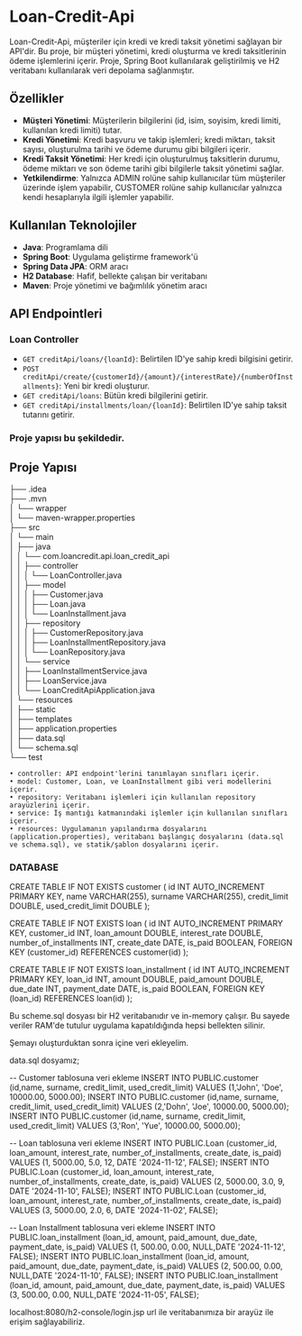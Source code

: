 # Loan-Credit-Api

Loan-Credit-Api, müşteriler için kredi ve kredi taksit yönetimi sağlayan bir API'dir. Bu proje, bir müşteri yönetimi, kredi oluşturma ve kredi taksitlerinin ödeme işlemlerini içerir. Proje, Spring Boot kullanılarak geliştirilmiş ve H2 veritabanı kullanılarak veri depolama sağlanmıştır.

## Özellikler

- **Müşteri Yönetimi**: Müşterilerin bilgilerini (id, isim, soyisim, kredi limiti, kullanılan kredi limiti) tutar.
- **Kredi Yönetimi**: Kredi başvuru ve takip işlemleri; kredi miktarı, taksit sayısı, oluşturulma tarihi ve ödeme durumu gibi bilgileri içerir.
- **Kredi Taksit Yönetimi**: Her kredi için oluşturulmuş taksitlerin durumu, ödeme miktarı ve son ödeme tarihi gibi bilgilerle taksit yönetimi sağlar.
- **Yetkilendirme**: Yalnızca ADMIN rolüne sahip kullanıcılar tüm müşteriler üzerinde işlem yapabilir, CUSTOMER rolüne sahip kullanıcılar yalnızca kendi hesaplarıyla ilgili işlemler yapabilir.

## Kullanılan Teknolojiler

- **Java**: Programlama dili
- **Spring Boot**: Uygulama geliştirme framework'ü
- **Spring Data JPA**: ORM aracı
- **H2 Database**: Hafif, bellekte çalışan bir veritabanı
- **Maven**: Proje yönetimi ve bağımlılık yönetim aracı

## API Endpointleri

###  Loan Controller

- `GET creditApi/loans/{loanId}`: Belirtilen ID'ye sahip kredi bilgisini getirir.
- `POST creditApi/create/{customerId}/{amount}/{interestRate}/{numberOfInstallments}`: Yeni bir kredi oluşturur.
- `GET creditApi/loans`: Bütün kredi bilgilerini getirir.
- `GET creditApi/installments/loan/{loanId}`: Belirtilen ID'ye sahip taksit tutarını getirir.

### Proje yapısı bu şekildedir.

## Proje Yapısı
 
├── .idea  
├── .mvn  
│   └── wrapper  
│       └── maven-wrapper.properties  
├── src  
│   └── main  
│       ├── java  
│       │   └── com.loancredit.api.loan_credit_api  
│       │       ├── controller  
│       │       │   └── LoanController.java  
│       │       ├── model  
│       │       │   ├── Customer.java  
│       │       │   ├── Loan.java  
│       │       │   └── LoanInstallment.java  
│       │       ├── repository  
│       │       │   ├── CustomerRepository.java  
│       │       │   ├── LoanInstallmentRepository.java  
│       │       │   └── LoanRepository.java  
│       │       └── service  
│       │           ├── LoanInstallmentService.java  
│       │           ├── LoanService.java  
│       │           └── LoanCreditApiApplication.java  
│       └── resources  
│           ├── static  
│           ├── templates  
│           ├── application.properties  
│           ├── data.sql  
│           └── schema.sql  
└── test  

    • controller: API endpoint'lerini tanımlayan sınıfları içerir.
    • model: Customer, Loan, ve LoanInstallment gibi veri modellerini içerir.
    • repository: Veritabanı işlemleri için kullanılan repository arayüzlerini içerir.
    • service: İş mantığı katmanındaki işlemler için kullanılan sınıfları içerir.
    • resources: Uygulamanın yapılandırma dosyalarını (application.properties), veritabanı başlangıç dosyalarını (data.sql ve schema.sql), ve statik/şablon dosyalarını içerir. 

### DATABASE 

CREATE TABLE IF NOT EXISTS customer (
    id INT AUTO_INCREMENT PRIMARY KEY,
    name VARCHAR(255),
    surname VARCHAR(255),
    credit_limit DOUBLE,
    used_credit_limit DOUBLE
);

CREATE TABLE IF NOT EXISTS loan (
    id INT AUTO_INCREMENT PRIMARY KEY,
    customer_id INT,
    loan_amount DOUBLE,
    interest_rate DOUBLE,
    number_of_installments INT,
    create_date DATE,
    is_paid BOOLEAN,
    FOREIGN KEY (customer_id) REFERENCES customer(id)
);

CREATE TABLE IF NOT EXISTS loan_installment (
    id INT AUTO_INCREMENT PRIMARY KEY,
    loan_id INT,
    amount DOUBLE,
    paid_amount DOUBLE,
    due_date INT,
    payment_date DATE,
    is_paid BOOLEAN,
    FOREIGN KEY (loan_id) REFERENCES loan(id)
);

Bu scheme.sql dosyası bir H2 veritabanıdır ve in-memory çalışır. Bu sayede veriler RAM'de tutulur uygulama kapatıldığında hepsi bellekten silinir.

Şemayı oluşturduktan sonra içine veri ekleyelim.

data.sql dosyamız;

-- Customer tablosuna veri ekleme
INSERT INTO PUBLIC.customer (id,name, surname, credit_limit, used_credit_limit)
VALUES (1,'John', 'Doe', 10000.00, 5000.00);
INSERT INTO PUBLIC.customer (id,name, surname, credit_limit, used_credit_limit)
VALUES (2,'Dohn', 'Joe', 10000.00, 5000.00);
INSERT INTO PUBLIC.customer (id,name, surname, credit_limit, used_credit_limit)
VALUES (3,'Ron', 'Yue', 10000.00, 5000.00);

-- Loan tablosuna veri ekleme
INSERT INTO PUBLIC.Loan (customer_id, loan_amount, interest_rate, number_of_installments, create_date, is_paid)
VALUES (1, 5000.00, 5.0, 12,  DATE '2024-11-12', FALSE);
INSERT INTO PUBLIC.Loan (customer_id, loan_amount, interest_rate, number_of_installments, create_date, is_paid)
VALUES (2, 5000.00, 3.0, 9,  DATE '2024-11-10', FALSE);
INSERT INTO PUBLIC.Loan (customer_id, loan_amount, interest_rate, number_of_installments, create_date, is_paid)
VALUES (3, 5000.00, 2.0, 6,  DATE '2024-11-02', FALSE);

-- Loan Installment tablosuna veri ekleme
INSERT INTO PUBLIC.loan_installment (loan_id, amount, paid_amount, due_date, payment_date, is_paid)
VALUES (1, 500.00, 0.00, NULL,DATE '2024-11-12', FALSE);
INSERT INTO PUBLIC.loan_installment (loan_id, amount, paid_amount, due_date, payment_date, is_paid)
VALUES (2, 500.00, 0.00, NULL,DATE '2024-11-10', FALSE);
INSERT INTO PUBLIC.loan_installment (loan_id, amount, paid_amount, due_date, payment_date, is_paid)
VALUES (3, 500.00, 0.00, NULL,DATE '2024-11-05', FALSE);

localhost:8080/h2-console/login.jsp url ile veritabanımıza bir arayüz ile erişim sağlayabiliriz.



